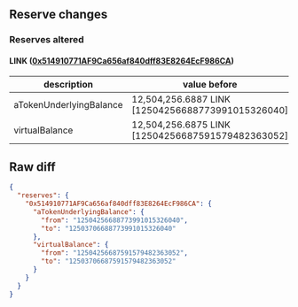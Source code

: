 ## Reserve changes

### Reserves altered

#### LINK ([0x514910771AF9Ca656af840dff83E8264EcF986CA](https://etherscan.io/address/0x514910771AF9Ca656af840dff83E8264EcF986CA))

| description | value before | value after |
| --- | --- | --- |
| aTokenUnderlyingBalance | 12,504,256.6887 LINK [12504256688773991015326040] | 12,503,706.6887 LINK [12503706688773991015326040] |
| virtualBalance | 12,504,256.6875 LINK [12504256687591579482363052] | 12,503,706.6875 LINK [12503706687591579482363052] |


## Raw diff

```json
{
  "reserves": {
    "0x514910771AF9Ca656af840dff83E8264EcF986CA": {
      "aTokenUnderlyingBalance": {
        "from": "12504256688773991015326040",
        "to": "12503706688773991015326040"
      },
      "virtualBalance": {
        "from": "12504256687591579482363052",
        "to": "12503706687591579482363052"
      }
    }
  }
}
```
